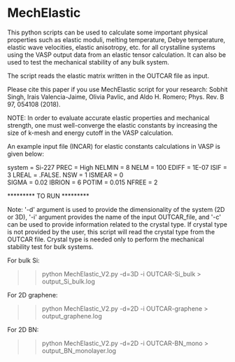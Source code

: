 # MechElastic
This python scripts can be used to calculate some important physical properties such as elastic moduli, melting temperature, Debye temperature, elastic wave velocities, elastic anisotropy, etc. for all crystalline systems using the VASP output data from an elastic tensor calculation. It can also be used to test the mechanical stability of any bulk system. 

The script reads the elastic matrix written in the OUTCAR file as input. 


Please cite this paper if you use MechElastic script for your research: 
     Sobhit Singh, Irais Valencia-Jaime, Olivia Pavlic, and Aldo H. Romero; Phys. Rev. B 97, 054108 (2018). 


NOTE: In order to evaluate accurate elastic properties and mechanical strength, one must well-converge the elastic constants by increasing the size of k-mesh and energy cutoff in the VASP calculation. 

An example input file (INCAR) for elastic constants calculations in VASP is given below: 

system   =  Si-227
PREC      =  High
NELMIN    =  8
NELM      =  100
EDIFF     =  1E-07
ISIF      =  3
LREAL     = .FALSE.
NSW       = 1
ISMEAR    = 0     
SIGMA     =  0.02
IBRION    = 6
POTIM     = 0.015
NFREE     = 2



********* TO RUN *********

Note: '-d' argument is used to provide the dimensionality of the system (2D or 3D), '-i' argument provides the name of the input OUTCAR_file, and '-c' can be used to provide information related to the crystal type. If crystal type is not provided by the user, this script will read the crystal type from the OUTCAR file. Crystal type is needed only to perform the mechanical stability test for bulk systems.  

For bulk Si:
>> python MechElastic_V2.py  -d=3D -i OUTCAR-Si_bulk > output_Si_bulk.log

For 2D graphene:
>> python MechElastic_V2.py  -d=2D -i OUTCAR-graphene > output_graphene.log

For 2D BN:
>> python MechElastic_V2.py  -d=2D -i OUTCAR-BN_mono > output_BN_monolayer.log



